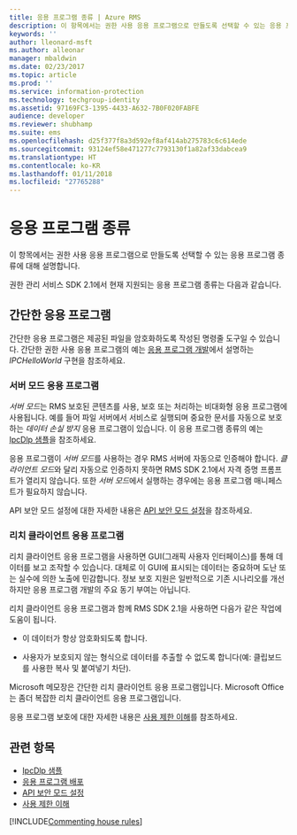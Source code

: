 ```yaml
---
title: 응용 프로그램 종류 | Azure RMS
description: 이 항목에서는 권한 사용 응용 프로그램으로 만들도록 선택할 수 있는 응용 프로그램 종류에 대해 설명합니다.
keywords: ''
author: lleonard-msft
ms.author: alleonar
manager: mbaldwin
ms.date: 02/23/2017
ms.topic: article
ms.prod: ''
ms.service: information-protection
ms.technology: techgroup-identity
ms.assetid: 97169FC3-1395-4433-A632-7B0F020FABFE
audience: developer
ms.reviewer: shubhamp
ms.suite: ems
ms.openlocfilehash: d25f377f8a3d592ef8af414ab275783c6c614ede
ms.sourcegitcommit: 93124ef58e471277c7793130f1a82af33dabcea9
ms.translationtype: HT
ms.contentlocale: ko-KR
ms.lasthandoff: 01/11/2018
ms.locfileid: "27765288"
---
```

# <a name="application-types"></a>응용 프로그램 종류


이 항목에서는 권한 사용 응용 프로그램으로 만들도록 선택할 수 있는 응용 프로그램 종류에 대해 설명합니다.

권한 관리 서비스 SDK 2.1에서 현재 지원되는 응용 프로그램 종류는 다음과 같습니다.

## <a name="simple-applications"></a>간단한 응용 프로그램

간단한 응용 프로그램은 제공된 파일을 암호화하도록 작성된 명령줄 도구일 수 있습니다. 간단한 권한 사용 응용 프로그램의 예는 [응용 프로그램 개발](developing-your-application.md)에서 설명하는 *IPCHelloWorld* 구현을 참조하세요.

### <a name="server-mode-applications"></a>서버 모드 응용 프로그램

*서버 모드*는 RMS 보호된 콘텐츠를 사용, 보호 또는 처리하는 비대화형 응용 프로그램에 사용됩니다. 예를 들어 파일 서버에서 서비스로 실행되며 중요한 문서를 자동으로 보호하는 *데이터 손실 방지* 응용 프로그램이 있습니다. 이 응용 프로그램 종류의 예는 [IpcDlp 샘플](https://github.com/Azure-Samples/Azure-Information-Protection-Samples/tree/master/IpcDlpApp)을 참조하세요.

응용 프로그램이 *서버 모드*를 사용하는 경우 RMS 서버에 자동으로 인증해야 합니다. *클라이언트 모드*와 달리 자동으로 인증하지 못하면 RMS SDK 2.1에서 자격 증명 프롬프트가 열리지 않습니다. 또한 *서버 모드*에서 실행하는 경우에는 응용 프로그램 매니페스트가 필요하지 않습니다.

API 보안 모드 설정에 대한 자세한 내용은 [API 보안 모드 설정](setting-the-api-security-mode-api-mode.md)을 참조하세요.

### <a name="rich-client-applications"></a>리치 클라이언트 응용 프로그램

리치 클라이언트 응용 프로그램을 사용하면 GUI(그래픽 사용자 인터페이스)를 통해 데이터를 보고 조작할 수 있습니다. 대체로 이 GUI에 표시되는 데이터는 중요하며 도난 또는 실수에 의한 노출에 민감합니다. 정보 보호 지원은 일반적으로 기존 시나리오를 개선하지만 응용 프로그램 개발의 주요 동기 부여는 아닙니다.

리치 클라이언트 응용 프로그램과 함께 RMS SDK 2.1을 사용하면 다음가 같은 작업에 도움이 됩니다.

-   이 데이터가 항상 암호화되도록 합니다.

-   사용자가 보호되지 않는 형식으로 데이터를 추출할 수 없도록 합니다(예: 클립보드를 사용한 복사 및 붙여넣기 차단).

Microsoft 메모장은 간단한 리치 클라이언트 응용 프로그램입니다. Microsoft Office는 좀더 복잡한 리치 클라이언트 응용 프로그램입니다.

응용 프로그램 보호에 대한 자세한 내용은 [사용 제한 이해](understanding-usage-restrictions.md)를 참조하세요.

## <a name="related-topics"></a>관련 항목

- [IpcDlp 샘플](https://Code.MSDN.Microsoft.Com/IpcDlp-Sample-Application-d30bb99d)
- [응용 프로그램 배포](developing-your-application.md)
- [API 보안 모드 설정](setting-the-api-security-mode-api-mode.md)
- [사용 제한 이해](understanding-usage-restrictions.md)

[!INCLUDE[Commenting house rules](../includes/houserules.md)]